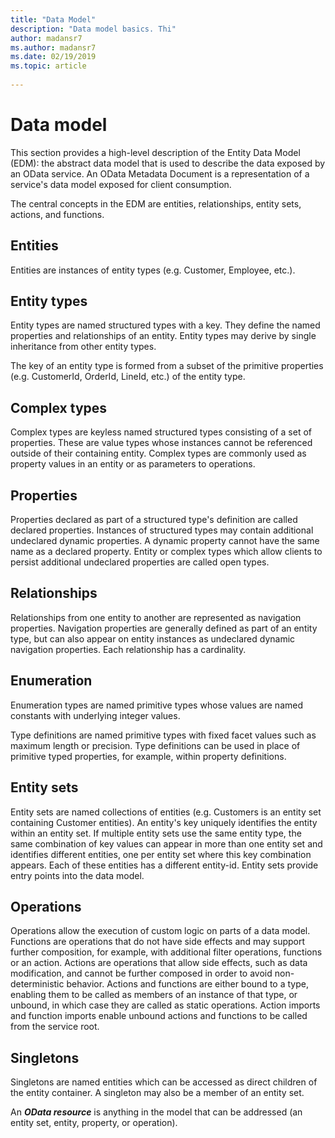 ```yaml
---
title: "Data Model"
description: "Data model basics. Thi"
author: madansr7
ms.author: madansr7
ms.date: 02/19/2019
ms.topic: article
 
---
```

# Data model

This section provides a high-level description of the Entity Data Model (EDM): the abstract data model that is used to describe the data exposed by an OData service. An OData Metadata Document is a representation of a service's data model exposed for client consumption.

The central concepts in the EDM are entities, relationships, entity sets, actions, and functions.

## Entities

Entities are instances of entity types (e.g. Customer, Employee, etc.).

## Entity types

Entity types are named structured types with a key. They define the named properties and relationships of an entity. Entity types may derive by single inheritance from other entity types.

The key of an entity type is formed from a subset of the primitive properties (e.g. CustomerId, OrderId, LineId, etc.) of the entity type.

## Complex types

Complex types are keyless named structured types consisting of a set of properties. These are value types whose instances cannot be referenced outside of their containing entity. Complex types are commonly used as property values in an entity or as parameters to operations.

## Properties

Properties declared as part of a structured type's definition are called declared properties. Instances of structured types may contain additional undeclared dynamic properties. A dynamic property cannot have the same name as a declared property. Entity or complex types which allow clients to persist additional undeclared properties are called open types.

## Relationships

Relationships from one entity to another are represented as navigation properties. Navigation properties are generally defined as part of an entity type, but can also appear on entity instances as undeclared dynamic navigation properties. Each relationship has a cardinality.

## Enumeration

Enumeration types are named primitive types whose values are named constants with underlying integer values.

Type definitions are named primitive types with fixed facet values such as maximum length or precision. Type definitions can be used in place of primitive typed properties, for example, within property definitions.

## Entity sets

Entity sets are named collections of entities (e.g. Customers is an entity set containing Customer entities). An entity's key uniquely identifies the entity within an entity set. If multiple entity sets use the same entity type, the same combination of key values can appear in more than one entity set and identifies different entities, one per entity set where this key combination appears. Each of these entities has a different entity-id. Entity sets provide entry points into the data model.

## Operations

Operations allow the execution of custom logic on parts of a data model. Functions are operations that do not have side effects and may support further composition, for example, with additional filter operations, functions or an action. Actions are operations that allow side effects, such as data modification, and cannot be further composed in order to avoid non-deterministic behavior. Actions and functions are either bound to a type, enabling them to be called as members of an instance of that type, or unbound, in which case they are called as static operations. Action imports and function imports enable unbound actions and functions to be called from the service root.

## Singletons

Singletons are named entities which can be accessed as direct children of the entity container. A singleton may also be a member of an entity set.

An ***OData resource*** is anything in the model that can be addressed (an entity set, entity, property, or operation).


